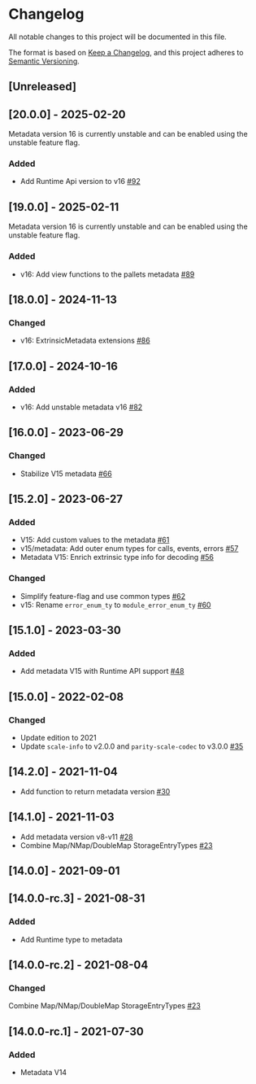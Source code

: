 
# Changelog

All notable changes to this project will be documented in this file.

The format is based on [Keep a Changelog](https://keepachangelog.com/en/1.0.0/),
and this project adheres to [Semantic Versioning](https://semver.org/spec/v2.0.0.html).

## [Unreleased]

## [20.0.0] - 2025-02-20

Metadata version 16 is currently unstable and can be enabled using the unstable feature flag.

### Added

- Add Runtime Api version to v16 [#92](https://github.com/paritytech/frame-metadata/pull/92)

## [19.0.0] - 2025-02-11

Metadata version 16 is currently unstable and can be enabled using the unstable feature flag.

### Added

- v16: Add view functions to the pallets metadata [#89](https://github.com/paritytech/frame-metadata/pull/89)

## [18.0.0] - 2024-11-13

### Changed

- v16: ExtrinsicMetadata extensions [#86](https://github.com/paritytech/frame-metadata/pull/86)

## [17.0.0] - 2024-10-16

### Added

- v16: Add unstable metadata v16 [#82](https://github.com/paritytech/frame-metadata/pull/82)

## [16.0.0] - 2023-06-29

### Changed

- Stabilize V15 metadata [#66](https://github.com/paritytech/frame-metadata/pull/66)

## [15.2.0] - 2023-06-27

### Added

- V15: Add custom values to the metadata  [#61](https://github.com/paritytech/frame-metadata/pull/61)
- v15/metadata: Add outer enum types for calls, events, errors [#57](https://github.com/paritytech/frame-metadata/pull/57)
- Metadata V15: Enrich extrinsic type info for decoding [#56](https://github.com/paritytech/frame-metadata/pull/56)

### Changed

- Simplify feature-flag and use common types [#62](https://github.com/paritytech/frame-metadata/pull/62)
- v15: Rename `error_enum_ty` to `module_error_enum_ty` [#60](https://github.com/paritytech/frame-metadata/pull/60)

## [15.1.0] - 2023-03-30

### Added

- Add metadata V15 with Runtime API support [#48](https://github.com/paritytech/frame-metadata/pull/48)

## [15.0.0] - 2022-02-08

### Changed

- Update edition to 2021
- Update `scale-info` to v2.0.0 and `parity-scale-codec` to v3.0.0 [#35](https://github.com/paritytech/frame-metadata/pull/35)

## [14.2.0] - 2021-11-04

- Add function to return metadata version [#30](https://github.com/paritytech/frame-metadata/pull/30)

## [14.1.0] - 2021-11-03

- Add metadata version v8-v11 [#28](https://github.com/paritytech/frame-metadata/pull/28)
- Combine Map/NMap/DoubleMap StorageEntryTypes [#23](https://github.com/paritytech/frame-metadata/pull/23)

## [14.0.0] - 2021-09-01

## [14.0.0-rc.3] - 2021-08-31

### Added

- Add Runtime type to metadata

## [14.0.0-rc.2] - 2021-08-04

### Changed

Combine Map/NMap/DoubleMap StorageEntryTypes [#23](https://github.com/paritytech/frame-metadata/pull/23)

## [14.0.0-rc.1] - 2021-07-30

### Added

- Metadata V14
